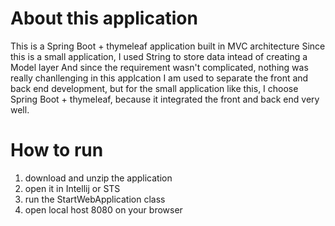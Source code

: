 
# About this application
This is a Spring Boot + thymeleaf application built in MVC architecture 
Since this is a small application, I used String to store data intead of creating a Model layer
And since the requirement wasn't complicated, nothing was really chanllenging in this applcation 
I am used to separate the front and back end development, but for the small application like this, I choose Spring Boot + thymeleaf, because it integrated
the front and back end very well. 

# How to run
1. download and unzip the application
2. open it in Intellij or STS
3. run the StartWebApplication class
4. open local host 8080 on your browser






    




